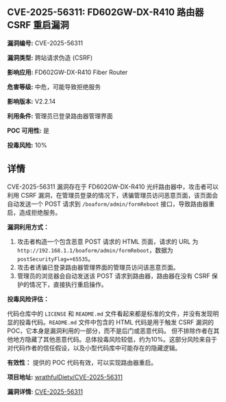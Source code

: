 ## CVE-2025-56311: FD602GW-DX-R410 路由器 CSRF 重启漏洞

**漏洞编号:** CVE-2025-56311

**漏洞类型:** 跨站请求伪造 (CSRF)

**影响应用:** FD602GW-DX-R410 Fiber Router

**危害等级:** 中危，可能导致拒绝服务

**影响版本:** V2.2.14

**利用条件:** 管理员已登录路由器管理界面

**POC 可用性:** 是

**投毒风险:** 10%

## 详情

CVE-2025-56311 漏洞存在于 FD602GW-DX-R410 光纤路由器中，攻击者可以利用 CSRF 漏洞，在管理员登录的情况下，诱骗管理员访问恶意页面，该页面会自动发送一个 POST 请求到 `/boaform/admin/formReboot` 接口，导致路由器重启，造成拒绝服务。

**漏洞利用方式：**

1.  攻击者构造一个包含恶意 POST 请求的 HTML 页面，请求的 URL 为 `http://192.168.1.1/boaform/admin/formReboot`，数据为 `postSecurityFlag=+65535`。
2.  攻击者诱骗已登录路由器管理界面的管理员访问该恶意页面。
3.  管理员的浏览器会自动发送该 POST 请求到路由器，路由器在没有 CSRF 保护的情况下，直接执行重启操作。

**投毒风险评估：**

代码仓库中的 `LICENSE` 和 `README.md` 文件看起来都是标准的文件，并没有发现明显的投毒代码。`README.md` 文件中包含的 HTML 代码是用于触发 CSRF 漏洞的 POC，它本身是漏洞利用的一部分，而不是后门或恶意代码。 但不排除作者在其他地方隐藏了其他恶意代码。总体投毒风险较低，约为10%。这部分风险来自于对代码作者的信任假设，以及小型代码库中可能存在的隐藏逻辑。

**有效性：**
提供的 POC 代码有效，可以实现路由器重启。


**项目地址:** [wrathfulDiety/CVE-2025-56311](https://github.com/wrathfulDiety/CVE-2025-56311)

**漏洞详情:** [CVE-2025-56311](https://nvd.nist.gov/vuln/detail/CVE-2025-56311)